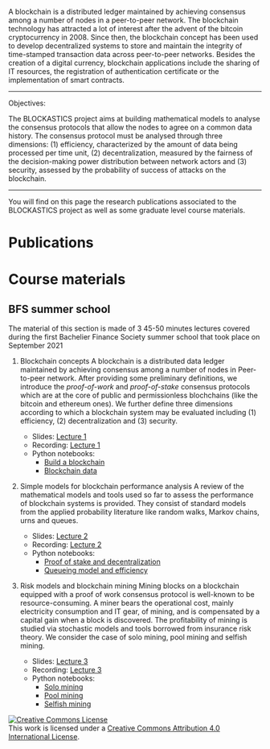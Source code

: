 A blockchain is a distributed ledger maintained by achieving consensus among a number of nodes in a peer-to-peer network. The blockchain technology has attracted a lot of interest after the advent of the bitcoin cryptocurrency in 2008. Since then, the blockchain concept has been used to develop decentralized systems to store and maintain the integrity of time-stamped transaction data across peer-to-peer networks. Besides the creation of a digital currency, blockchain applications include the sharing of IT resources, the registration of authentication certificate or the implementation of smart contracts.

---
Objectives:

The BLOCKASTICS project aims at building mathematical models to analyse the consensus protocols that allow the nodes to agree on a common data history. The consensus protocol must be analysed through three dimensions: (1) efficiency, characterized by the amount of data being processed per time unit, (2) decentralization, measured by the fairness of the decision-making power distribution between network actors and (3) security, assessed by the probability of success of attacks on the blockchain.

---

You will find on this page the research publications associated to the BLOCKASTICS project as well as some graduate level course materials.

# Publications

# Course materials

## BFS summer school

The material of this section is made of 3 45-50 minutes lectures covered during the first Bachelier Finance Society summer school that took place on September 2021


1. Blockchain concepts
A blockchain is a distributed data ledger maintained by achieving consensus among a number of nodes in Peer-to-peer network. After providing some preliminary definitions, we introduce the  *proof-of-work* and *proof-of-stake* consensus protocols which are at the core of public and permissionless blochchains (like the bitcoin and ethereum ones). We further define three dimensions according to which a blockchain system may be evaluated including (1) efficiency, (2) decentralization and (3) security.

	* Slides: [Lecture 1](/Slides/BFS/Lecture1/blockastics_lec_1.pdf)  
	* Recording: [Lecture 1](https://youtu.be/c_9LQEEwzE0)   
	* Python notebooks: 
		- [Build a blockchain](/Python/lecture1_build_blockchain.ipynb)
		- [Blockchain data](/Python/Lecture1_blockchain_data.ipynb)



2. Simple models for blockchain performance analysis
A review of the mathematical models and tools used so far to assess the performance of blockchain systems is provided. They consist of standard models from the applied probability literature like random walks, Markov chains, urns and queues.

	* Slides: [Lecture 2](/Slides/BFS/Lecture2/blockastics_lec_2.pdf)
	* Recording: [Lecture 2](https://youtu.be/QDt_ItxO3u0)      
	* Python notebooks: 
		- [Proof of stake and decentralization](/Python/lecture_2_POS_Decentralization.ipynb)
		- [Queueing model and efficiency](/Python/lecture_2_Efficiency.ipynb)


3. Risk models and blockchain mining
Mining blocks on a blockchain equipped with a proof of work consensus protocol is well-known to be resource-consuming. A miner bears the operational cost, mainly
electricity consumption and IT gear, of mining, and is compensated by a capital gain when a block is discovered. The profitability of mining is studied via stochastic models and tools borrowed from insurance risk theory. We consider the case of solo mining, pool mining and selfish mining.  

	* Slides: [Lecture 3](/Slides/BFS/Lecture3/blockastics_lec_3.pdf)
	* Recording: [Lecture 3](https://youtu.be/NSB1Zjt8-_0)     
	* Python notebooks: 
		- [Solo mining](/Python/Lecture3_solo_mining.ipynb)
		- [Pool mining](/Python/Lecture3_mining_pool.ipynb)
		- [Selfish mining](/Python/Lecture3_selfish_mining.ipynb)  

   
<a rel="license" href="http://creativecommons.org/licenses/by/4.0/"><img alt="Creative Commons License" style="border-width:0" src="https://i.creativecommons.org/l/by/4.0/88x31.png" /></a><br />This work is licensed under a <a rel="license" href="http://creativecommons.org/licenses/by/4.0/">Creative Commons Attribution 4.0 International License</a>.
